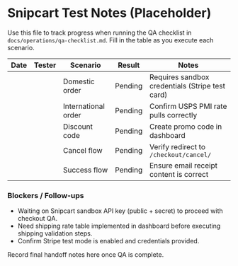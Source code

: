 # Snipcart Test Notes (Placeholder)

Use this file to track progress when running the QA checklist in `docs/operations/qa-checklist.md`. Fill in the table as you execute each scenario.

| Date | Tester | Scenario | Result | Notes |
| ---- | ------ | -------- | ------ | ----- |
|      |        | Domestic order | Pending | Requires sandbox credentials (Stripe test card) |
|      |        | International order | Pending | Confirm USPS PMI rate pulls correctly |
|      |        | Discount code | Pending | Create promo code in dashboard |
|      |        | Cancel flow | Pending | Verify redirect to `/checkout/cancel/` |
|      |        | Success flow | Pending | Ensure email receipt content is correct |

### Blockers / Follow-ups
- Waiting on Snipcart sandbox API key (public + secret) to proceed with checkout QA.
- Need shipping rate table implemented in dashboard before executing shipping validation steps.
- Confirm Stripe test mode is enabled and credentials provided.

Record final handoff notes here once QA is complete.
